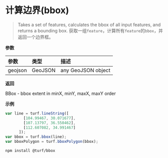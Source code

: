 # 计算边界(bbox)

> Takes a set of features, calculates the bbox of all input features, and returns a bounding box.
> 获取一组`feature`，计算所有`feature`的`bbox`，并返回一个边界框。

**参数**

| 参数    | 类型    | 描述               |
| :------ | :------ | :----------------- |
| geojson | GeoJSON | any GeoJSON object |

**返回**

BBox - bbox extent in minX, minY, maxX, maxY order

**示例**

```js
var line = turf.lineString([
        [104.99467, 30.071677],
        [107.13797, 36.550462],
        [112.607082, 34.991467]
      ]);
var bbox = turf.bbox(line);
var bboxPolygon = turf.bboxPolygon(bbox);
```

```
npm install @turf/bbox
```


